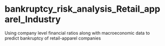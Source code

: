 # bankruptcy_risk_analysis_Retail_apparel_Industry
Using company level financial ratios along with macroeconomic data to predict bankruptcy of retail-apparel companies
